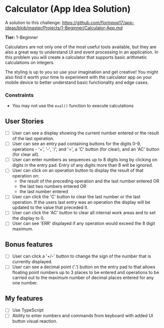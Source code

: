 # Calculator (App Idea Solution)

A solution to this challenge: 
https://github.com/florinpop17/app-ideas/blob/master/Projects/1-Beginner/Calculator-App.md

**Tier:** 1-Beginner

Calculators are not only one of the most useful tools available, but they are also a great way to understand UI and event processing in an application. In this problem you will create a calculator that supports basic arithmetic calculations on integers. 

The styling is up to you so use your imagination and get creative! You might also find it worth your time to experiment with the calculator app on your mobile device to better understand basic functionality and edge cases.

### Constraints

- You may not use the `eval()` function to execute calculations

## User Stories

- [ ] User can see a display showing the current number entered or the result of the last operation.
- [ ] User can see an entry pad containing buttons for the digits 0-9,  operations - '+', '-', '/', and '=', a 'C' button (for clear), and an 'AC' button (for clear all).
- [ ] User can enter numbers as sequences up to 8 digits long by clicking on digits in the entry pad. Entry of any digits more than 8 will be ignored.
- [ ] User can click on an operation button to display the result of that operation on:
	* the result of the preceding operation and the last number entered OR
	* the last two numbers entered OR
	* the last number entered
- [ ] User can click the 'C' button to clear the last number or the last operation. If the users last entry was an operation the display will be updated to the value that preceded it.
- [ ] User can click the 'AC' button to clear all internal work areas and to set the display to 0.
- [ ] User can see 'ERR' displayed if any operation would exceed the  8 digit maximum.

## Bonus features

- [ ] User can click a '+/-' button to change the sign of the number that is currently displayed.
- [ ] User can see a decimal point ('.') button on the entry pad to that  allows floating point numbers up to 3 places to be entered and operations to be carried out to the maximum number of decimal places entered for any one number.

## My features

- [ ] Use TypeScript
- [ ] Ability to enter numbers and commands from keyboard with added UI button visual reaction.